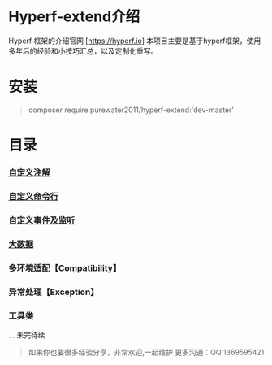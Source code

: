 
# Hyperf-extend介绍

Hyperf 框架的介绍官网 [https://hyperf.io]
本项目主要是基于hyperf框架，使用多年后的经验和小技巧汇总，以及定制化重写。

# 安装
> composer require purewater2011/hyperf-extend:'dev-master'

# 目录

### [自定义注解](./docs/Annotations.md)

### [自定义命令行](./docs/Command.md)

### [自定义事件及监听](./docs/EventAndListener.md)

### [大数据](./docs/BigData.md)

### 多环境适配【Compatibility】

### 异常处理【Exception】

### 工具类

...
未完待续

> 如果你也要很多经验分享，非常欢迎,一起维护
> 更多沟通：QQ:1369595421

